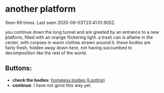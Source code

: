 # another platform

Seen 69 times. Last seen 2020-09-03T23:41:51.905Z.

you continue down the long tunnel and are greeted by an entrance to a new platform, filled with an orange flickering light. a trash can is aflame in the center, with corpses in warm clothes strewn around it. these bodies are fairly fresh, hidden away down here, not having succumbed to decomposition like the rest of the world.

## Buttons:

- **check the bodies**: [homeless bodies (Looting)](homeless-bodies--Looting--N2dz1r5.md)
- **continue**: I have not gone this way yet.